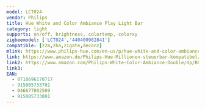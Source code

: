 ```yaml
---
model: LCT024
vendor: Philips
title: Hue White and Color Ambiance Play Light Bar
category: light
supports: on/off, brightness, colortemp, colorxy
zigbeemodel: ['LCT024','440400982841']
compatible: [z2m,zha,zigate,deconz]
mlink: https://www.philips-hue.com/en-us/p/hue-white-and-color-ambiance-play-light-bar-single-pack/7820130U7
link: https://www.amazon.de/Philips-Hue-Millionen-steuerbar-kompatibel/dp/B07FXRS4ZW 
link2: https://www.amazon.com/Philips-White-Color-Ambiance-Double/dp/B07GXB3S7Z
link3: 
EAN: 
  - 8718696170717
  - 915005733701
  - 046677802509
  - 915005733801
---
```

